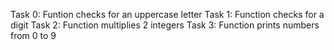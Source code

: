 Task 0: Funtion checks for an uppercase letter
Task 1: Function checks for a digit
Task 2: Function multiplies 2 integers
Task 3: Function prints numbers from 0 to 9
